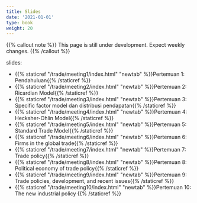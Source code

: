 ```yaml
---
title: Slides
date: '2021-01-01'
type: book
weight: 20
---
```


{{% callout note %}} This page is still under development. Expect weekly changes. {{% /callout %}}

slides:

- {{% staticref "/trade/meeting1/index.html" "newtab" %}}Pertemuan 1: Pendahuluan{{% /staticref %}}
- {{% staticref "/trade/meeting2/index.html" "newtab" %}}Pertemuan 2: Ricardian Model{{% /staticref %}}
- {{% staticref "/trade/meeting3/index.html" "newtab" %}}Pertemuan 3: Specific factor model dan distribusi pendapatan{{% /staticref %}}
- {{% staticref "/trade/meeting4/index.html" "newtab" %}}Pertemuan 4: Hecksher-Ohlin Model{{% /staticref %}}
- {{% staticref "/trade/meeting5/index.html" "newtab" %}}Pertemuan 5: Standard Trade Model{{% /staticref %}}
- {{% staticref "/trade/meeting6/index.html" "newtab" %}}Pertemuan 6: Firms in the global trade{{% /staticref %}}
- {{% staticref "/trade/meeting7/index.html" "newtab" %}}Pertemuan 7: Trade policy{{% /staticref %}}
- {{% staticref "/trade/meeting8/index.html" "newtab" %}}Pertemuan 8: Political economy of trade policy{{% /staticref %}}
- {{% staticref "/trade/meeting9/index.html" "newtab" %}}Pertemuan 9: Trade policies, development, and recent issues{{% /staticref %}}
- {{% staticref "/trade/meeting10/index.html" "newtab" %}}Pertemuan 10: The new industrial policy {{% /staticref %}}
